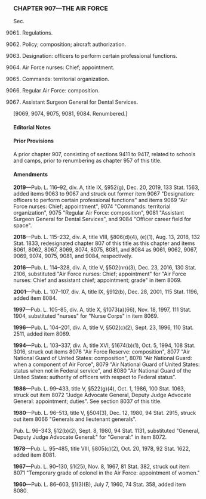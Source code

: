 ### **CHAPTER 907—THE AIR FORCE** ###

Sec.

9061. Regulations.

9062. Policy; composition; aircraft authorization.

9063. Designation: officers to perform certain professional functions.

9064. Air Force nurses: Chief; appointment.

9065. Commands: territorial organization.

9066. Regular Air Force: composition.

9067. Assistant Surgeon General for Dental Services.

[9069, 9074, 9075, 9081, 9084. Renumbered.]

#### **Editorial Notes** ####

#### Prior Provisions ####

A prior chapter 907, consisting of sections 9411 to 9417, related to schools and camps, prior to renumbering as chapter 957 of this title.

#### Amendments ####

**2019**—Pub. L. 116–92, div. A, title IX, §952(g), Dec. 20, 2019, 133 Stat. 1563, added items 9063 to 9067 and struck out former item 9067 "Designation: officers to perform certain professional functions" and items 9069 "Air Force nurses: Chief; appointment", 9074 "Commands: territorial organization", 9075 "Regular Air Force: composition", 9081 "Assistant Surgeon General for Dental Services", and 9084 "Officer career field for space".

**2018**—Pub. L. 115–232, div. A, title VIII, §806(d)(4), (e)(1), Aug. 13, 2018, 132 Stat. 1833, redesignated chapter 807 of this title as this chapter and items 8061, 8062, 8067, 8069, 8074, 8075, 8081, and 8084 as 9061, 9062, 9067, 9069, 9074, 9075, 9081, and 9084, respectively.

**2016**—Pub. L. 114–328, div. A, title V, §502(nn)(3), Dec. 23, 2016, 130 Stat. 2106, substituted "Air Force nurses: Chief; appointment" for "Air Force nurses: Chief and assistant chief; appointment; grade" in item 8069.

**2001**—Pub. L. 107–107, div. A, title IX, §912(b), Dec. 28, 2001, 115 Stat. 1196, added item 8084.

**1997**—Pub. L. 105–85, div. A, title X, §1073(a)(66), Nov. 18, 1997, 111 Stat. 1904, substituted "nurses" for "Nurse Corps" in item 8069.

**1996**—Pub. L. 104–201, div. A, title V, §502(c)(2), Sept. 23, 1996, 110 Stat. 2511, added item 8069.

**1994**—Pub. L. 103–337, div. A, title XVI, §1674(b)(1), Oct. 5, 1994, 108 Stat. 3016, struck out items 8076 "Air Force Reserve: composition", 8077 "Air National Guard of United States: composition", 8078 "Air National Guard: when a component of Air Force", 8079 "Air National Guard of United States: status when not in Federal service", and 8080 "Air National Guard of the United States: authority of officers with respect to Federal status".

**1986**—Pub. L. 99–433, title V, §522(g)(4), Oct. 1, 1986, 100 Stat. 1063, struck out item 8072 "Judge Advocate General, Deputy Judge Advocate General: appointment; duties". See section 8037 of this title.

**1980**—Pub. L. 96–513, title V, §504(3), Dec. 12, 1980, 94 Stat. 2915, struck out item 8066 "Generals and lieutenant generals".

Pub. L. 96–343, §12(b)(2), Sept. 8, 1980, 94 Stat. 1131, substituted "General, Deputy Judge Advocate General:" for "General:" in item 8072.

**1978**—Pub. L. 95–485, title VIII, §805(c)(2), Oct. 20, 1978, 92 Stat. 1622, added item 8081.

**1967**—Pub. L. 90–130, §1(25), Nov. 8, 1967, 81 Stat. 382, struck out item 8071 "Temporary grade of colonel in the Air Force: appointment of women."

**1960**—Pub. L. 86–603, §1(3)(B), July 7, 1960, 74 Stat. 358, added item 8080.